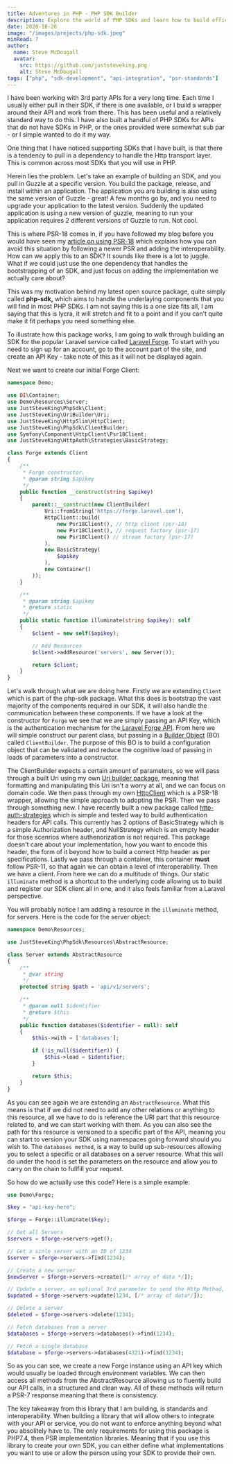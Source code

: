 ```yaml
---
title: Adventures in PHP - PHP SDK Builder
description: Explore the world of PHP SDKs and learn how to build efficient, interoperable APIs using Laravel Forge and PSR-18 with this guide on creating adaptable PHP SDKs.
date: 2020-10-26
image: "/images/projects/php-sdk.jpeg"
minRead: 7
author:
  name: Steve McDougall
  avatar:
    src: https://github.com/juststeveking.png
    alt: Steve McDougall
tags: ["php", "sdk-development", "api-integration", "psr-standards"]
---
```


I have been working with 3rd party APIs for a very long time. Each time I
usually either pull in their SDK, if there is one available, or I build a
wrapper around their API and work from there. This has been useful and a
relatively standard way to do this. I have also built a handful of PHP SDKs
for APIs that do not have SDKs in PHP, or the ones provided were somewhat sub
par - or I simple wanted to do it my way.

One thing that I have noticed supporting SDKs that I have built, is that there is a tendency to pull in a dependency to handle the Http transport layer. This is common across most SDKs that you will use in PHP.

Herein lies the problem. Let's take an example of building an SDK, and you pull in Guzzle at a specific version. You build the package, release, and install within an application. The application you are building is also using the same version of Guzzle - great! A few months go by, and you need to upgrade your application to the latest version. Suddenly the updated application is using a new version of guzzle, meaning to run your application requires 2 different versions of Guzzle to run. Not cool.

This is where PSR-18 comes in, if you have followed my blog before you would have seen my [article on using PSR-18](https://juststeveking.uk/embracing-ps-rs-to-build-an-interoperable-http-client/) which explains how you can avoid this situation by following a newer PSR and adding the interoperability. How can we apply this to an SDK? It sounds like there is a lot to juggle. What if we could just use the one dependency that handles the bootstrapping of an SDK, and just focus on adding the implementation we actually care about?

This was my motivation behind my latest open source package, quite simply called **php-sdk,** which aims to handle the underlaying components that you will find in most PHP SDKs. I am not saying this is a one size fits all, I am saying that this is lycra, it will stretch and fit to a point and if you can't quite make it fit perhaps you need something else.

To illustrate how this package works, I am going to walk through building an SDK for the popular Laravel service called [Laravel Forge](https://forge.laravel.com/). To start with you need to sign up for an account, go to the account part of the site, and create an API Key - take note of this as it will not be displayed again.

Next we want to create our initial Forge Client:

```php
namespace Demo;

use DI\Container;
use Demo\Resources\Server;
use JustSteveKing\PhpSdk\Client;
use JustSteveKing\UriBuilder\Uri;
use JustSteveKing\HttpSlim\HttpClient;
use JustSteveKing\PhpSdk\ClientBuilder;
use Symfony\Component\HttpClient\Psr18Client;
use JustSteveKing\HttpAuth\Strategies\BasicStrategy;

class Forge extends Client
{
    /**
     * Forge constructor.
     * @param string $apikey
     */
    public function __construct(string $apikey)
    {
        parent::__construct(new ClientBuilder(
            Uri::fromString('https://forge.laravel.com'),
            HttpClient::build(
                new Psr18Client(), // http client (psr-18)
                new Psr18Client(), // request factory (psr-17)
                new Psr18Client() // stream factory (psr-17)
            ),
            new BasicStrategy(
                $apikey
            ),
            new Container()
        ));
    }

    /**
     * @param string $apikey
     * @return static
     */
    public static function illuminate(string $apikey): self
    {
        $client = new self($apikey);

        // Add Resources
        $client->addResource('servers', new Server());

        return $client;
    }
}
```

Let's walk through what we are doing here. Firstly we are extending `Client` which is part of the php-sdk package. What this does is bootstrap the vast majority of the components required in our SDK, it will also handle the communication between these components. If we have a look at the constructor for `Forge` we see that we are simply passing an API Key, which is the authentication mechanism for the[ Laravel Forge API](https://forge.laravel.com/api-documentation). From here we will simple construct our parent class, but passing in a [Builder Object](https://en.wikipedia.org/wiki/Builder_pattern) (BO) called `ClientBuilder`. The purpose of this BO is to build a configuration object that can be validated and reduce the cognitive load of passing in loads of parameters into a constructor.

The ClientBuilder expects a certain amount of parameters, so we will pass through a built Uri using my own [Uri builder package](https://packagist.org/packages/juststeveking/uri-builder), meaning that formatting and manipulating this Uri isn't a worry at all, and we can focus on domain code. We then pass through my own [HttpClient](https://packagist.org/packages/juststeveking/http-slim) which is a PSR-18 wrapper, allowing the simple approach to adopting the PSR. Then we pass through something new. I have recently built a new package called [http-auth-strategies](https://github.com/JustSteveKing/http-auth-strategies) which is simple and tested way to build authentication headers for API calls. This currently has 2 options of BasicStrategy which is a simple Authorization header, and NullStrategy which is an empty header for those scenrios where authenorization is not required. This package doesn't care about your implementation, how you want to encode this header, the form of it beyond how to build a correct Http header as per specifications.  Lastly we pass through a container, this container **must** follow PSR-11, so that again we can obtain a level of interoperability. Then we have a client. From here we can do a multitude of things. Our static `illuminate` method is a shortcut to the underlying code allowing us to build and register our SDK client all in one, and it also feels familiar from a Laravel perspective.

You will probably notice I am adding a resource in the `illuminate` method, for servers. Here is the code for the server object:

```php
namespace Demo\Resources;

use JustSteveKing\PhpSdk\Resources\AbstractResource;

class Server extends AbstractResource
{
    /**
     * @var string
     */
    protected string $path = 'api/v1/servers';

    /**
     * @param null $identifier
     * @return $this
     */
    public function databases($identifier = null): self
    {
        $this->with = ['databases'];

        if (!is_null($identifier)) {
            $this->load = $identifier;
        }

        return $this;
    }
}
```

As you can see again we are extending an `AbstractResource`. What this means is that if we did not need to add any other relations or anything to this resource, all we have to do is reference the URI part that this resource related to, and we can start working with them. As you can also see the path for this resource is versioned to a specific part of the API, meaning you can start to version your SDK using namespaces going forward should you wish to. The `databases method`, is a way to build up sub-resources allowing you to select a specific or all databases on a server resource. What this will do under the hood is set the parameters on the resource and allow you to carry on the chain to fullfill your request.

So how do we actually use this code? Here is a simple example:

```php
use Demo\Forge;

$key = "api-key-here";

$forge = Forge::illuminate($key);

// Get all Servers
$servers = $forge->servers->get();

// Get a sinle server with an ID of 1234
$server = $forge->servers->find(1234);

// Create a new server
$newServer = $forge->servers->create([/* array of data */]);

// Update a server, an optional 3rd parameter to send the Http Method, defaults to PATCH
$updated = $forge->servers->update(1234, [/* array of data*/]);

// Delete a server
$deleted = $forge->servers->delete(1234);

// Fetch databases from a server
$databases = $forge->servers->databases()->find(1234);

// Fetch a single database
$database = $forge->servers->databases(4321)->find(1234);
```

So as you can see, we create a new Forge instance using an API key which would usually be loaded through environment variables. We can then access all methods from the AbstractResource allowing us to fluently build our API calls, in a structured and clean way. All of these methods will return a PSR-7 response meaning that there is consistency.

The key takeaway from this library that I am building, is standards and interoperability. When building a library that will allow others to integrate with your API or service, you do not want to enforce anything beyond what you absolitely have to. The only requirements for using this package is PHP7.4, then PSR implementation libraries. Meaning that if you use this library to create your own SDK, you can either define what implementations you want to use or allow the person using your SDK to provide their own.
